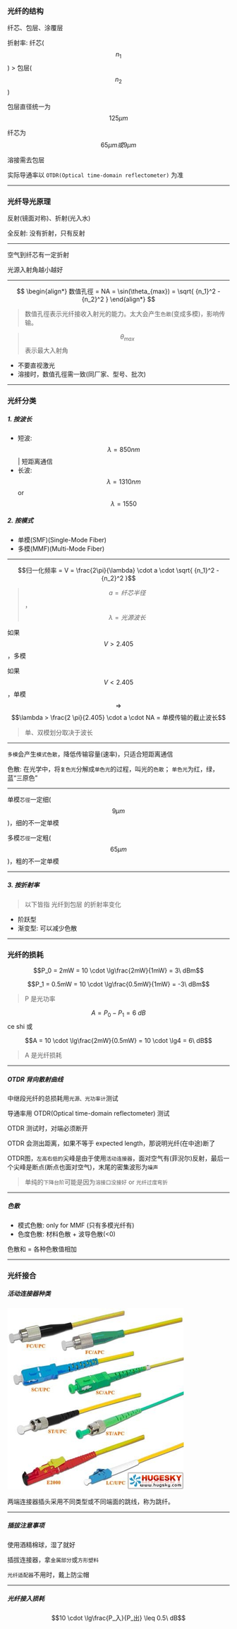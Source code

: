### 光纤的结构

纤芯、包层、涂覆层

折射率: 纤芯($$n_1$$) > 包层($$n_2$$)

包层直径统一为$$125 \mu m$$

纤芯为$$65 \mu m 或 9 \mu m$$

溶接需去包层

实际导通率以 `OTDR(Optical time-domain reflectometer)` 为准

___

### 光纤导光原理

反射(镜面对称)、折射(光入水)

全反射: 没有折射，只有反射

___

空气到纤芯有一定折射

光源入射角越小越好

___

$$
\begin{align*}
数值孔徑 = NA = \sin(\theta_{max}) = \sqrt{ {n_1}^2 - {n_2}^2 }
\end{align*}
$$

> 数值孔徑表示光纤接收入射光的能力。太大会产生`色散`(变成多模)，影响传输。

> $${\theta}_{max}$$ 表示最大入射角

* 不要直视激光
* 溶接时，数值孔徑需一致(同厂家、型号、批次)

___

### 光纤分类

##### 1. 按波长

* 短波: $$\lambda = 850 nm$$ | 短距离通信
* 长波: $$\lambda = 1310 nm$$ or $$\lambda = 1550$$

##### 2. 按模式

* 单模(SMF)(Single-Mode Fiber)
* 多模(MMF)(Multi-Mode Fiber)

___

$$归一化频率 = V = \frac{2\pi}{\lambda} \cdot a \cdot \sqrt{ {n_1}^2 - {n_2}^2 }$$

> $$a = 纤芯半径$$，$$\lambda = 光源波长$$

如果$$V > 2.405$$，多模

如果$$V < 2.405$$，单模 $$\Rightarrow$$ $$\lambda > \frac{2 \pi}{2.405} \cdot a \cdot NA = 单模传输的截止波长$$

> 单、双模划分取决于波长

___

`多模`会产生`模式色散`，降低传输容量(速率)，只适合短距离通信

色散: 在光学中，将`复色光`分解成`单色光`的过程，叫光的`色散`； `单色光`为红，绿，蓝“三原色”

___

单模`芯徑`一定细($$9 \mu m$$)，细的不一定单模

多模`芯徑`一定粗($$65 \mu m$$)，粗的不一定单模

___

##### 3. 按折射率

> 以下皆指 光纤到包层 的折射率变化

* 阶跃型
* 渐变型: 可以减少色散

___

### 光纤的损耗

$$P_0 = 2mW = 10 \cdot \lg\frac{2mW}{1mW} = 3\ dBm$$

$$P_1 = 0.5mW = 10 \cdot \lg\frac{0.5mW}{1mW} = -3\ dBm$$

> P 是光功率

$$A = P_0 - P_1 = 6\ dB$$
ce shi
或

$$A = 10 \cdot \lg\frac{2mW}{0.5mW} = 10 \cdot \lg4 = 6\ dB$$

> A 是光纤损耗

___

##### OTDR 背向散射曲线

中继段光纤的总损耗用`光源、光功率计`测试

导通率用 OTDR(Optical time-domain reflectometer) 测试

OTDR 测试时，对端必须断开

OTDR 会测出距离，如果不等于 expected length，那说明光纤(在中途)断了

OTDR图，`左高右低的`尖峰是由于使用`活动连接器`，面对空气有(菲淣尔)反射，最后一个尖峰是断点(断点也面对空气)，末尾的密集波形为`噪声`

> 单纯的`下降台阶`可能是因为`溶接口没接好` or `光纤过度弯折`

___

##### 色散

* 模式色散: only for MMF (只有多模光纤有)
* 色度色散: 材料色散 + 波导色散(<0)

色散和 = 各种色散值相加

___

### 光纤接合

##### 活动连接器种类

![](/assets/guangxian_huodonglianjieqi.jpg)

两端连接器插头采用不同类型或不同端面的跳线，称为跳纤。

___

##### 插拔注意事项

使用酒精棉球，湿了就好

插拔连接器，拿`金属部分`或`方形塑料`

`光纤适配器`不用时，戴上防尘帽

___

##### 光纤接入损耗

$$10 \cdot \lg\frac{P_入}{P_出} \leq 0.5\ dB$$